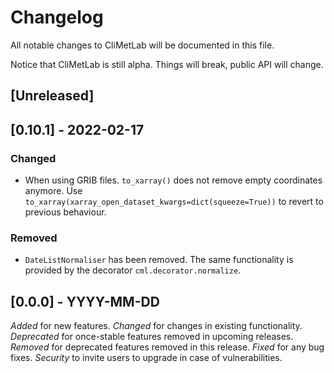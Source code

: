 # Changelog

All notable changes to CliMetLab will be documented in this file.

Notice that CliMetLab is still alpha. Things will break, public API will change.

## [Unreleased]

## [0.10.1] - 2022-02-17

### Changed
- When using GRIB files. ``to_xarray()`` does not remove empty coordinates anymore.
  Use ``to_xarray(xarray_open_dataset_kwargs=dict(squeeze=True))`` to revert to
  previous behaviour.

### Removed
- ``DateListNormaliser`` has been removed. The same functionality is provided
  by the decorator ``cml.decorator.normalize``.



## [0.0.0] - YYYY-MM-DD

*Added* for new features.
*Changed* for changes in existing functionality.
*Deprecated* for once-stable features removed in upcoming releases.
*Removed* for deprecated features removed in this release.
*Fixed* for any bug fixes.
*Security* to invite users to upgrade in case of vulnerabilities.
